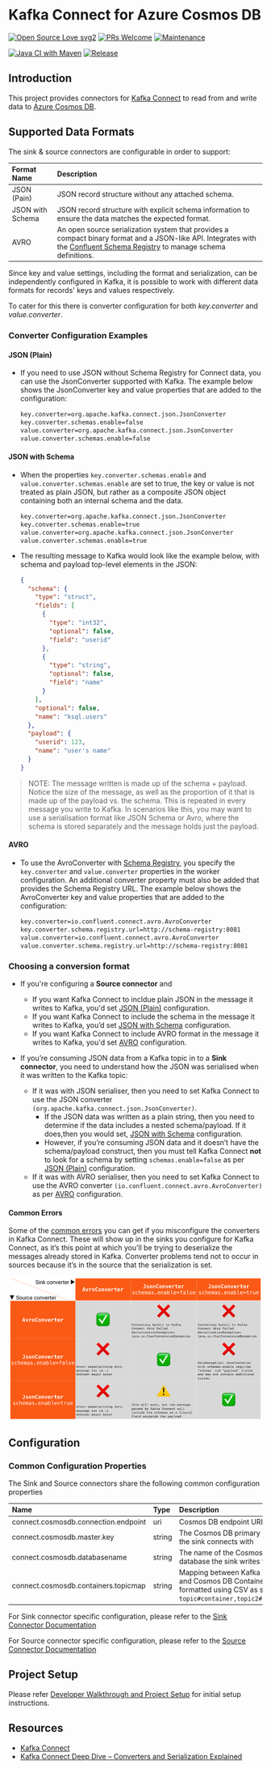 # Kafka Connect for Azure Cosmos DB

[![Open Source Love svg2](https://badges.frapsoft.com/os/v2/open-source.svg?v=103)](https://github.com/microsoft/kafka-connect-cosmosdb/blob/dev/CODE_OF_CONDUCT.MD) [![PRs Welcome](https://img.shields.io/badge/PRs-welcome-brightgreen.svg?style=flat-square)](https://github.com/microsoft/kafka-connect-cosmosdb/blob/dev/CONTRIBUTING.md) [![Maintenance](https://img.shields.io/badge/Maintained%3F-yes-green.svg)](https://github.com/microsoft/kafka-connect-cosmosdb/pulse) 

[![Java CI with Maven](https://github.com/microsoft/kafka-connect-cosmosdb/workflows/Java%20CI%20with%20Maven/badge.svg)](https://github.com/microsoft/kafka-connect-cosmosdb/actions?query=workflow%3A%22Java+CI+with+Maven%22) [![Release](https://img.shields.io/github/v/release/microsoft/kafka-connect-cosmosdb?include_prereleases&label=Latest%20Release)](https://github.com/microsoft/kafka-connect-cosmosdb/releases)

## Introduction

This project provides connectors for [Kafka Connect](http://kafka.apache.org/documentation.html#connect) to read from and write data to [Azure Cosmos DB](https://azure.microsoft.com/en-us/services/cosmos-db/).

## Supported Data Formats

The sink & source connectors are configurable in order to support:

| Format Name  | Description |
| :----------- | :---------- |
| JSON (Pain) | JSON record structure without any attached schema. |
| JSON with Schema | JSON record structure with explicit schema information to ensure the data matches the expected format. |
| AVRO | An open source serialization system that provides a compact binary format and a JSON-like API. Integrates with the [Confluent Schema Registry](https://www.confluent.io/confluent-schema-registry) to manage schema definitions.

Since key and value settings, including the format and serialization, can be independently configured in Kafka, it is possible to work with different data formats for records' keys and values respectively.

To cater for this there is converter configuration for both *key.converter* and *value.converter*.

### Converter Configuration Examples

#### JSON (Plain)

- If you need to use JSON without Schema Registry for Connect data, you can use the JsonConverter supported with Kafka. The example below shows the JsonConverter key and value properties that are added to the configuration:

  ```properties
  key.converter=org.apache.kafka.connect.json.JsonConverter
  key.converter.schemas.enable=false
  value.converter=org.apache.kafka.connect.json.JsonConverter
  value.converter.schemas.enable=false
  ```

#### JSON with Schema

- When the properties `key.converter.schemas.enable` and `value.converter.schemas.enable` are set to true, the key or value is not treated as plain JSON, but rather as a composite JSON object containing both an internal schema and the data.

  ```properties
  key.converter=org.apache.kafka.connect.json.JsonConverter
  key.converter.schemas.enable=true
  value.converter=org.apache.kafka.connect.json.JsonConverter
  value.converter.schemas.enable=true
  ```

- The resulting message to Kafka would look like the example below, with schema and payload top-level elements in the JSON:

  ```json
  {
    "schema": {
      "type": "struct",
      "fields": [
        {
          "type": "int32",
          "optional": false,
          "field": "userid"
        },
        {
          "type": "string",
          "optional": false,
          "field": "name"
        }
      ],
      "optional": false,
      "name": "ksql.users"
    },
    "payload": {
      "userid": 123,
      "name": "user's name"
    }
  }
  ```

> NOTE: The message written is made up of the schema + payload. Notice the size of the message, as well as the proportion of it that is made up of the payload vs. the schema. This is repeated in every message you write to Kafka. In scenarios like this, you may want to use a serialisation format like JSON Schema or Avro, where the schema is stored separately and the message holds just the payload.

#### AVRO

- To use the AvroConverter with [Schema Registry](https://docs.confluent.io/platform/current/schema-registry/connect.html), you specify the `key.converter` and `value.converter` properties in the worker configuration. An additional converter property must also be added that provides the Schema Registry URL. The example below shows the AvroConverter key and value properties that are added to the configuration:

  ```properties
  key.converter=io.confluent.connect.avro.AvroConverter
  key.converter.schema.registry.url=http://schema-registry:8081
  value.converter=io.confluent.connect.avro.AvroConverter
  value.converter.schema.registry.url=http://schema-registry:8081
  ```

### Choosing a conversion format

- If you're configuring a **Source connector** and
  - If you want Kafka Connect to incldue plain JSON in the message it writes to Kafka, you'd set [JSON (Plain)](#json-plain) configuration.
  - If you want Kafka Connect to include the schema in the message it writes to Kafka, you’d set [JSON with Schema](#json-with-schema) configuration.
  - If you want Kafka Connect to include AVRO format in the message it writes to Kafka, you'd set [AVRO](#avro) configuration.

- If you’re consuming JSON data from a Kafka topic in to a **Sink connector**, you need to understand how the JSON was serialised when it was written to the Kafka topic:
  - If it was with JSON serialiser, then you need to set Kafka Connect to use the JSON converter `(org.apache.kafka.connect.json.JsonConverter)`.
    - If the JSON data was written as a plain string, then you need to determine if the data includes a nested schema/payload. If it does,then you would set, [JSON with Schema](#json-with-schema) configuration.
    - However, if you’re consuming JSON data and it doesn’t have the schema/payload construct, then you must tell Kafka Connect **not** to look for a schema by setting `schemas.enable=false` as per [JSON (Plain)](#json-plain) configuration.
  - If it was with AVRO serialiser, then you need to set Kafka Connect to use the AVRO converter `(io.confluent.connect.avro.AvroConverter)` as per [AVRO](#avro) configuration.

#### Common Errors

Some of the [common errors](https://www.confluent.io/blog/kafka-connect-deep-dive-converters-serialization-explained/#common-errors) you can get if you misconfigure the converters in Kafka Connect. These will show up in the sinks you configure for Kafka Connect, as it’s this point at which you’ll be trying to deserialize the messages already stored in Kafka. Converter problems tend not to occur in sources because it’s in the source that the serialization is set.

![Converter Configuration Erros](doc/images/converter-misconfigurations.png "CosmosDB Converter Configurations")

## Configuration

### Common Configuration Properties

The Sink and Source connectors share the following common configuration properties

| Name | Type | Description | Required/Optional |
| :--- | :--- | :--- | :--- |
| connect.cosmosdb.connection.endpoint | uri | Cosmos DB endpoint URI string | Required |
| connect.cosmosdb.master.key | string | The Cosmos DB primary key that the sink connects with | Required |
| connect.cosmosdb.databasename | string | The name of the Cosmos DB database the sink writes to | Required |
| connect.cosmosdb.containers.topicmap | string | Mapping between Kafka Topics and Cosmos DB Containers, formatted using CSV as shown: `topic#container,topic2#container2` | Required |

For Sink connector specific configuration, please refer to the [Sink Connector Documentation](./doc/README_Sink.md)

For Source connector specific configuration, please refer to the [Source Connector Documentation](./doc/README_Source.md)

## Project Setup

Please refer [Developer Walkthrough and Project Setup](./doc/Developer_Walkthrough.md) for initial setup instructions.

## Resources

- [Kafka Connect](http://kafka.apache.org/documentation.html#connect)
- [Kafka Connect Deep Dive – Converters and Serialization Explained](https://www.confluent.io/blog/kafka-connect-deep-dive-converters-serialization-explained/)
